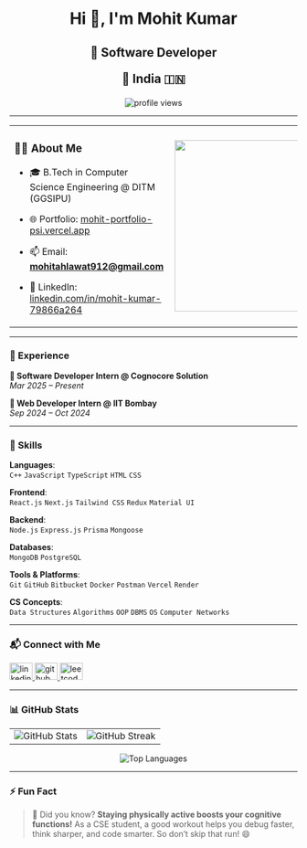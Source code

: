 <h1 align="center">Hi 👋, I'm Mohit Kumar</h1>
<span><h2 align="center">🚀 Software Developer <p align="center">📍 India 🇮🇳</p> </h2>
</span>

<p align="center">
  <img src="https://komarev.com/ghpvc/?username=Mohit-Kumar-3114&label=Profile%20views&color=0e75b6&style=flat" alt="profile views" />
</p>

---

<table>
  <tr>
    <td width="60%">
      
### 👨‍💻 About Me

- 🎓 B.Tech in Computer Science Engineering @ DITM (GGSIPU)  
- 🌐 Portfolio: [mohit-portfolio-psi.vercel.app](https://mohit-portfolio-psi.vercel.app/)  
- 📫 Email: **mohitahlawat912@gmail.com**  
- 🔗 LinkedIn: [linkedin.com/in/mohit-kumar-79866a264](https://www.linkedin.com/in/mohit-kumar-79866a264)

   </td>
   <td width="40%">
     <img align="right" src="https://user-images.githubusercontent.com/55389276/140866485-8fb1c876-9a8f-4d6a-98dc-08c4981eaf70.gif" width="300"/>
   </td>
  </tr>
</table>

---

### 💼 Experience

**🔹 Software Developer Intern @ Cognocore Solution**  
*Mar 2025 – Present*

**🔹 Web Developer Intern @ IIT Bombay**  
*Sep 2024 – Oct 2024*

---

### 🧠 Skills

**Languages**:  
`C++` `JavaScript` `TypeScript` `HTML` `CSS`  

**Frontend**:  
`React.js` `Next.js` `Tailwind CSS` `Redux` `Material UI`  

**Backend**:  
`Node.js` `Express.js` `Prisma` `Mongoose`  

**Databases**:  
`MongoDB` `PostgreSQL`  

**Tools & Platforms**:  
`Git` `GitHub` `Bitbucket` `Docker` `Postman` `Vercel` `Render`  

**CS Concepts**:  
`Data Structures` `Algorithms` `OOP` `DBMS` `OS` `Computer Networks`  

---

### 📬 Connect with Me

<p align="left">
  <a href="https://www.linkedin.com/in/mohit-kumar-79866a264/" target="_blank">
    <img src="https://raw.githubusercontent.com/rahuldkjain/github-profile-readme-generator/master/src/images/icons/Social/linked-in-alt.svg" alt="linkedin" height="30" width="40" />
  </a>
  <a href="https://github.com/Mohit-Kumar-3114" target="_blank">
    <img src="https://img.icons8.com/ios-glyphs/30/github.png" alt="github" height="30" width="40" />
  </a>
  <a href="https://leetcode.com/u/r7GmjvQEYB/" target="_blank">
    <img src="https://img.icons8.com/external-tal-revivo-shadow-tal-revivo/24/external-level-up-your-coding-skills-and-quickly-land-a-job-logo-shadow-tal-revivo.png" alt="leetcode" height="30" width="40" />
  </a>
</p>

---

### 📊 GitHub Stats

<table>
  <tr>
    <td>
      <img src="https://github-readme-stats.vercel.app/api?username=Mohit-Kumar-3114&show_icons=true&locale=en" alt="GitHub Stats" />
    </td>
    <td>
      <img src="https://github-readme-streak-stats.herokuapp.com/?user=Mohit-Kumar-3114" alt="GitHub Streak" />
    </td>
  </tr>
</table>

<p align="center">
  <img src="https://github-readme-stats.vercel.app/api/top-langs?username=Mohit-Kumar-3114&show_icons=true&locale=en&layout=compact" alt="Top Languages" />
</p>

---

### ⚡ Fun Fact

> 🧠 Did you know? **Staying physically active boosts your cognitive functions!** As a CSE student, a good workout helps you debug faster, think sharper, and code smarter. So don’t skip that run! 😄

